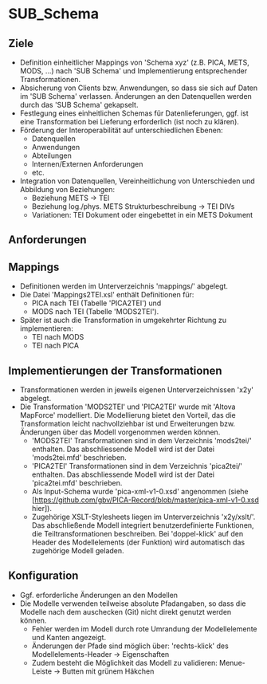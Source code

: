 SUB_Schema
==========

## Ziele
* Definition einheitlicher Mappings von 'Schema xyz' (z.B. PICA, METS, MODS, ...) nach 'SUB Schema' und Implementierung entsprechender Transformationen.
* Absicherung von Clients bzw. Anwendungen, so dass sie sich auf Daten im 'SUB Schema' verlassen. Änderungen an den Datenquellen werden durch das 'SUB Schema' gekapselt.
* Festlegung eines einheitlichen Schemas für Datenlieferungen, ggf. ist eine Transformation bei Lieferung erforderlich (ist noch zu klären).
* Förderung der Interoperabilität auf unterschiedlichen Ebenen:
    * Datenquellen
    * Anwendungen
    * Abteilungen
    * Internen/Externen Anforderungen
    * etc.
* Integration von Datenquellen, Vereinheitlichung von Unterschieden und Abbildung von Beziehungen:
    * Beziehung METS -> TEI
    * Beziehung log./phys. METS Strukturbeschreibung -> TEI DIVs
    * Variationen: TEI Dokument oder eingebettet in ein METS Dokument

## Anforderungen

## Mappings
* Definitionen werden im Unterverzeichnis 'mappings/' abgelegt.
* Die Datei 'Mappings2TEI.xsl' enthält Definitionen für:
    * PICA nach TEI (Tabelle 'PICA2TEI') und
    * MODS nach TEI (Tabelle 'MODS2TEI').
* Später ist auch die Transformation in umgekehrter Richtung zu implementieren:
    * TEI nach MODS
    * TEI nach PICA

## Implementierungen der Transformationen
* Transformationen werden in jeweils eigenen Unterverzeichnissen 'x2y' abgelegt.
* Die Transformation 'MODS2TEI' und 'PICA2TEI' wurde mit 'Altova MapForce' modelliert. Die Modellierung bietet den Vorteil, das die Transformation leicht nachvollziehbar ist und Erweiterungen bzw. Änderungen über das Modell vorgenommen werden können.
    * 'MODS2TEI' Transformationen sind in dem Verzeichnis 'mods2tei/' enthalten. Das abschliessende Modell wird ist der Datei 'mods2tei.mfd' beschrieben.
    * 'PICA2TEI' Transformationen sind in dem Verzeichnis 'pica2tei/' enthalten. Das abschliessende Modell wird ist der Datei 'pica2tei.mfd' beschrieben.
    * Als Input-Schema wurde 'pica-xml-v1-0.xsd' angenommen (siehe [https://github.com/gbv/PICA-Record/blob/master/pica-xml-v1-0.xsd hier]).
    * Zugehörige XSLT-Stylesheets liegen im Unterverzeichnis 'x2y/xslt/'. Das abschließende Modell integriert benutzerdefinierte Funktionen, die Teiltransformationen beschreiben. Bei 'doppel-klick' auf den Header des Modellelements (der Funktion) wird automatisch das zugehörige Modell geladen.


## Konfiguration
* Ggf. erforderliche Änderungen an den Modellen
* Die Modelle verwenden teilweise absolute Pfadangaben, so dass die Modelle nach dem auschecken (Git) nicht direkt genutzt werden können.
    * Fehler werden im Modell durch rote Umrandung der Modellelemente und Kanten angezeigt.
    * Änderungen der Pfade sind möglich über: 'rechts-klick' des Modellelements-Header -> Eigenschaften
    * Zudem besteht die Möglichkeit das Modell zu validieren: Menue-Leiste -> Butten mit grünem Häkchen





